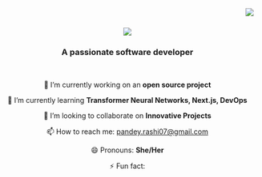 <img align="right" src="https://visitor-badge.laobi.icu/badge?page_id=rashipandey.rashipandey" />

<h1 align="center">
  <img src="https://readme-typing-svg.herokuapp.com/?font=Righteous&size=35&center=true&vCenter=true&width=500&height=70&duration=4000&lines=Hi+There!+👋;+I'm+Rashi+Pandey!;" />
</h1>

<h3 align="center">A passionate software developer</h3>

<br/>

<div align="center">

 🔭 I’m currently working on an **open source project**
 
 🌱 I’m currently learning **Transformer Neural Networks, Next.js, DevOps**
 
 👯 I’m looking to collaborate on **Innovative Projects**

 📫 How to reach me: pandey.rashi07@gmail.com
 
 😄 Pronouns: **She/Her**
 
 ⚡ Fun fact: 
</div>

